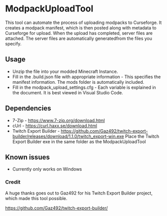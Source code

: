 # ModpackUploadTool

This tool can automate the process of uploading modpacks to Curseforge.
It creates a modpack manifest, which is then posted along with metadata to Curseforge for upload.
When the upload has completed, server files are attached. 
The server files are automatically generatedfrom the files you specify.

## Usage
* Unzip the file into your modded Minecraft Instance.
* Fill in the .build.json file with appropriate information - This specifies the manifest information. The mods folder is automatically included.
* Fill in the modpack_upload_settings.cfg - Each variable is explained in the document. It is best viewed in Visual Studio Code.

## Dependencies
* 7-Zip - https://www.7-zip.org/download.html
* cUrl - https://curl.haxx.se/download.html
* Twitch Export Builder - https://github.com/Gaz492/twitch-export-builder/releases/download/1.1.0/twitch_export-win.exe
 Place the Twitch Export Builder exe in the same folder as the ModpackUploadTool
 
## Known issues
* Currently only works on Windows

### Credit
A huge thanks goes out to Gaz492 for his Twitch Export Builder project, which made this tool possible.

https://github.com/Gaz492/twitch-export-builder/
